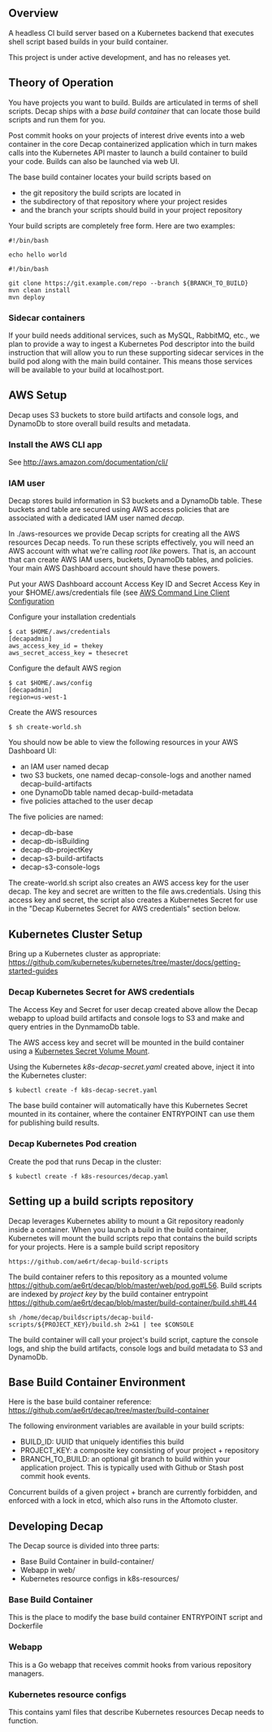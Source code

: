 ## Overview

A headless CI build server based on a Kubernetes backend that
executes shell script based builds in your build container.

This project is under active development, and has no releases yet.

## Theory of Operation

You have projects you want to build.  Builds are articulated in
terms of shell scripts.  Decap ships with a _base build container_
that can locate those build scripts and run them for you.  

Post commit hooks on your projects of interest drive events into a
web container in the core Decap containerized application which
in turn makes calls into the Kubernetes API master to launch a build
container to build your code.  Builds can also be launched via web
UI.

The base build container locates your build scripts based on 

* the git repository the build scripts are located in
* the subdirectory of that repository where your project resides
* and the branch your scripts should build in your project repository

Your build scripts are completely free form.  Here are two examples:

```
#!/bin/bash

echo hello world
```

```
#!/bin/bash

git clone https://git.example.com/repo --branch ${BRANCH_TO_BUILD}
mvn clean install
mvn deploy
```

### Sidecar containers

If your build needs additional services, such as MySQL, RabbitMQ,
etc., we plan to provide a way to ingest a Kubernetes Pod descriptor
into the build instruction that will allow you to run these supporting
sidecar services in the build pod along with the main build container.
This means those services will be available to your build at
localhost:port.

## AWS Setup

Decap uses S3 buckets to store build artifacts and console logs,
and DynamoDb to store overall build results and metadata.

### Install the AWS CLI app

See http://aws.amazon.com/documentation/cli/

### IAM user

Decap stores build information in S3 buckets and a DynamoDb
table.  These buckets and table are secured using AWS access policies
that are associated with a dedicated IAM user named _decap_.

In ./aws-resources we provide Decap scripts for creating all the
AWS resources Decap needs.  To run these scripts effectively, you
will need an AWS account with what we're calling _root like_ powers.
That is, an account that can create AWS IAM users, buckets, DynamoDb
tables, and policies.  Your main AWS Dashboard account should have
these powers.

Put your AWS Dashboard account Access Key ID and Secret Access Key
in your $HOME/.aws/credentials file (see [AWS Command Line Client Configuration](http://docs.aws.amazon.com/cli/latest/userguide/cli-chap-getting-started.html#cli-config-files)

Configure your installation credentials

```
$ cat $HOME/.aws/credentials
[decapadmin]
aws_access_key_id = thekey
aws_secret_access_key = thesecret
```

Configure the default AWS region

```
$ cat $HOME/.aws/config
[decapadmin]
region=us-west-1
```

Create the AWS resources

```
$ sh create-world.sh
```
			
You should now be able to view the following resources in your AWS
Dashboard UI:

* an IAM user named decap
* two S3 buckets, one named decap-console-logs and another named decap-build-artifacts
* one DynamoDb table named decap-build-metadata
* five policies attached to the user decap

The five policies are named:

* decap-db-base
* decap-db-isBuilding
* decap-db-projectKey
* decap-s3-build-artifacts
* decap-s3-console-logs

The create-world.sh script also creates an AWS access key for the
user decap.  The key and secret are written to the file aws.credentials.
Using this access key and secret, the script also creates a Kubernetes Secret
for use in the "Decap Kubernetes Secret for AWS credentials" section below.

## Kubernetes Cluster Setup

Bring up a Kubernetes cluster as appropriate:
https://github.com/kubernetes/kubernetes/tree/master/docs/getting-started-guides

### Decap Kubernetes Secret for AWS credentials

The Access Key and Secret for user decap created above allow the
Decap webapp to upload build artifacts and console logs to S3 and
make and query entries in the DynmamoDb table.

The AWS access key and secret will be mounted in the build container
using a [Kubernetes Secret Volume
Mount](https://github.com/kubernetes/kubernetes/blob/master/docs/design/secrets.md).

Using the Kubernetes _k8s-decap-secret.yaml_ created above, inject
it into the Kubernetes cluster:

```
$ kubectl create -f k8s-decap-secret.yaml
```

The base build container will automatically have this Kubernetes
Secret mounted in its container, where the container ENTRYPOINT can
use them for publishing build results.

### Decap Kubernetes Pod creation

Create the pod that runs Decap in the cluster:

```
$ kubectl create -f k8s-resources/decap.yaml
```

## Setting up a build scripts repository

Decap leverages Kubernetes ability to mount a Git repository
readonly inside a container.  When you launch a build in the build
container, Kubernetes will mount the build scripts repo that contains
the build scripts for your projects.  Here is a sample build script
repository

```
https://github.com/ae6rt/decap-build-scripts
```

The build container refers to this repository as a mounted volume
https://github.com/ae6rt/decap/blob/master/web/pod.go#L56.  Build
scripts are indexed by _project key_ by the build container entrypoint
https://github.com/ae6rt/decap/blob/master/build-container/build.sh#L44

```
sh /home/decap/buildscripts/decap-build-scripts/${PROJECT_KEY}/build.sh 2>&1 | tee $CONSOLE
```

The build container will call your project's build script, capture
the console logs, and ship the build artifacts, console logs and
build metadata to S3 and DynamoDb.

## Base Build Container Environment

Here is the base build container reference:  https://github.com/ae6rt/decap/tree/master/build-container

The following environment variables are available in your build scripts:

* BUILD_ID:  UUID that uniquely identifies this build
* PROJECT_KEY: a composite key consisting of your project + repository
* BRANCH_TO_BUILD: an optional git branch to build within your application project. This is typically used with Github or Stash post commit hook events.

Concurrent builds of a given project + branch are currently forbidden,
and enforced with a lock in etcd, which also runs in the Aftomoto
cluster.

## Developing Decap

The Decap source is divided into three parts:

* Base Build Container in build-container/
* Webapp in web/
* Kubernetes resource configs in k8s-resources/

### Base Build Container

This is the place to modify the base build container ENTRYPOINT script and Dockerfile

### Webapp

This is a Go webapp that receives commit hooks from various repository managers.

### Kubernetes resource configs

This contains yaml files that describe Kubernetes resources Decap needs to function.


